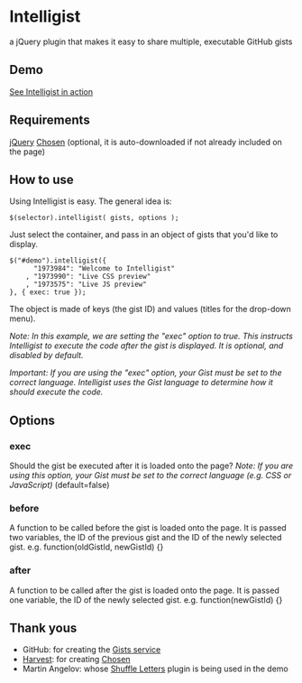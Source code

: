 # Intelligist

a jQuery plugin that makes it easy to share multiple, executable GitHub gists

## Demo

[See Intelligist in action](http://srobbin.com/jquery-plugins/intelligist/)

## Requirements

[jQuery](http://jquery.com)
[Chosen](http://harvesthq.github.com/chosen/) (optional, it is auto-downloaded if not already included on the page)

## How to use

Using Intelligist is easy. The general idea is:

    $(selector).intelligist( gists, options );

Just select the container, and pass in an object of gists that you'd like to display.

    $("#demo").intelligist({
          "1973984": "Welcome to Intelligist"
        , "1973990": "Live CSS preview"
        , "1973575": "Live JS preview"
    }, { exec: true });

The object is made of keys (the gist ID) and values (titles for the drop-down menu).

*Note: In this example, we are setting the "exec" option to true. This instructs Intelligist to execute the code after the gist is displayed. It is optional, and disabled by default.*

*Important: If you are using the "exec" option, your Gist must be set to the correct language. Intelligist uses the Gist language to determine how it should execute the code.*

## Options

### exec

Should the gist be executed after it is loaded onto the page? *Note: If you are using this option, your Gist must be set to the correct language (e.g. CSS or JavaScript)* (default=false)

### before

A function to be called before the gist is loaded onto the page. It is passed two variables, the ID of the previous gist and the ID of the newly selected gist. e.g. function(oldGistId, newGistId) {}

### after 

A function to be called after the gist is loaded onto the page. It is passed one variable, the ID of the newly selected gist. e.g. function(newGistId) {}

## Thank yous

* GitHub: for creating the [Gists service](https://gist.github.com/)
* [Harvest](http://www.getharvest.com/): for creating [Chosen](http://harvesthq.github.com/chosen/)
* Martin Angelov: whose [Shuffle Letters](http://tutorialzine.com/2011/09/shuffle-letters-effect-jquery/) plugin is being used in the demo
